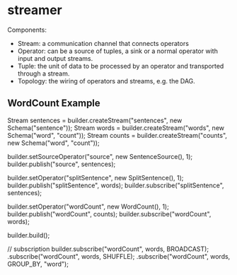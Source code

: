 streamer
========

Components:

- Stream: a communication channel that connects operators
- Operator: can be a source of tuples, a sink or a normal operator with input and
  output streams.
- Tuple: the unit of data to be processed by an operator and transported through a stream.
- Topology: the wiring of operators and streams, e.g. the DAG.



## WordCount Example

Stream sentences = builder.createStream("sentences", new Schema("sentence"));
Stream words     = builder.createStream("words", new Schema("word", "count"));
Stream counts    = builder.createStream("counts", new Schema("word", "count"));


builder.setSourceOperator("source", new SentenceSource(), 1);
builder.publish("source", sentences);

builder.setOperator("splitSentence", new SplitSentence(), 1);
builder.publish("splitSentence", words);
builder.subscribe("splitSentence", sentences);

builder.setOperator("wordCount", new WordCount(), 1);
builder.publish("wordCount", counts);
builder.subscribe("wordCount", words);

builder.build();


// subscription
builder.subscribe("wordCount", words, BROADCAST);
.subscribe("wordCount", words, SHUFFLE);
.subscribe("wordCount", words, GROUP_BY, "word");